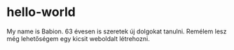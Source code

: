 # hello-world
My name is Babion.
63 évesen is szeretek új dolgokat tanulni.
Remélem lesz még lehetőségem egy kicsit weboldalt létrehozni.
